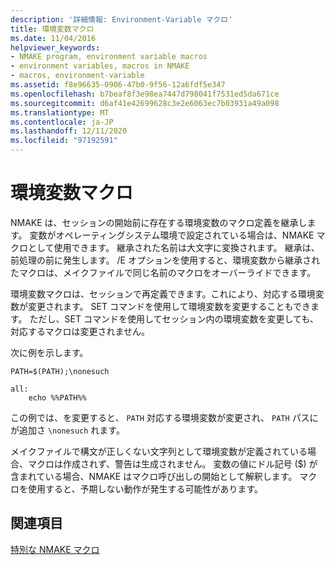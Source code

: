 ```yaml
---
description: '詳細情報: Environment-Variable マクロ'
title: 環境変数マクロ
ms.date: 11/04/2016
helpviewer_keywords:
- NMAKE program, environment variable macros
- environment variables, macros in NMAKE
- macros, environment-variable
ms.assetid: f8e96635-0906-47b0-9f56-12a6fdf5e347
ms.openlocfilehash: b7beaf8f3e98ea7447d798041f7531ed5da671ce
ms.sourcegitcommit: d6af41e42699628c3e2e6063ec7b03931a49a098
ms.translationtype: MT
ms.contentlocale: ja-JP
ms.lasthandoff: 12/11/2020
ms.locfileid: "97192591"
---
```

# <a name="environment-variable-macros"></a>環境変数マクロ

NMAKE は、セッションの開始前に存在する環境変数のマクロ定義を継承します。 変数がオペレーティングシステム環境で設定されている場合は、NMAKE マクロとして使用できます。 継承された名前は大文字に変換されます。 継承は、前処理の前に発生します。 /E オプションを使用すると、環境変数から継承されたマクロは、メイクファイルで同じ名前のマクロをオーバーライドできます。

環境変数マクロは、セッションで再定義できます。これにより、対応する環境変数が変更されます。 SET コマンドを使用して環境変数を変更することもできます。 ただし、SET コマンドを使用してセッション内の環境変数を変更しても、対応するマクロは変更されません。

次に例を示します。

```
PATH=$(PATH);\nonesuch

all:
    echo %%PATH%%
```

この例では、を変更すると、 `PATH` 対応する環境変数が変更され、 `PATH` パスにが追加さ `\nonesuch` れます。

メイクファイルで構文が正しくない文字列として環境変数が定義されている場合、マクロは作成されず、警告は生成されません。 変数の値にドル記号 ($) が含まれている場合、NMAKE はマクロ呼び出しの開始として解釈します。 マクロを使用すると、予期しない動作が発生する可能性があります。

## <a name="see-also"></a>関連項目

[特別な NMAKE マクロ](special-nmake-macros.md)
